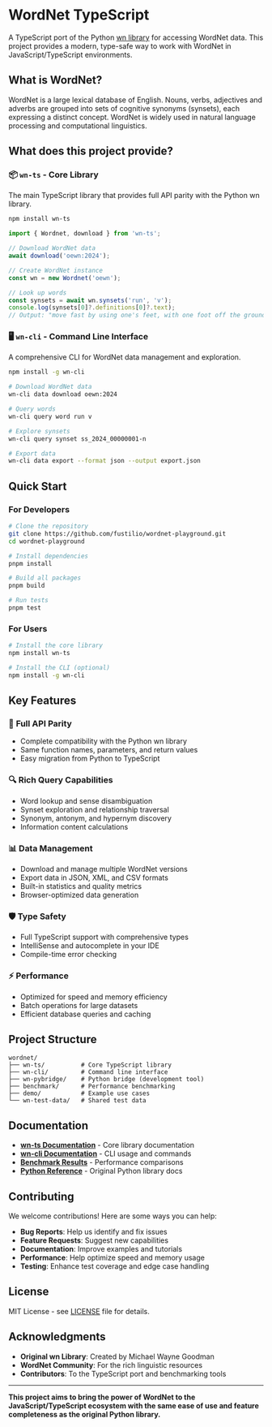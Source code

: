 # WordNet TypeScript

A TypeScript port of the Python [wn library](https://github.com/goodmami/wn) for accessing WordNet data. This project provides a modern, type-safe way to work with WordNet in JavaScript/TypeScript environments.

## What is WordNet?

WordNet is a large lexical database of English. Nouns, verbs, adjectives and adverbs are grouped into sets of cognitive synonyms (synsets), each expressing a distinct concept. WordNet is widely used in natural language processing and computational linguistics.

## What does this project provide?

### 📦 `wn-ts` - Core Library
The main TypeScript library that provides full API parity with the Python wn library.

```bash
npm install wn-ts
```

```typescript
import { Wordnet, download } from 'wn-ts';

// Download WordNet data
await download('oewn:2024');

// Create WordNet instance
const wn = new Wordnet('oewn');

// Look up words
const synsets = await wn.synsets('run', 'v');
console.log(synsets[0]?.definitions[0]?.text);
// Output: "move fast by using one's feet, with one foot off the ground at any given time"
```

### 🖥️ `wn-cli` - Command Line Interface
A comprehensive CLI for WordNet data management and exploration.

```bash
npm install -g wn-cli

# Download WordNet data
wn-cli data download oewn:2024

# Query words
wn-cli query word run v

# Explore synsets
wn-cli query synset ss_2024_00000001-n

# Export data
wn-cli data export --format json --output export.json
```

## Quick Start

### For Developers
```bash
# Clone the repository
git clone https://github.com/fustilio/wordnet-playground.git
cd wordnet-playground

# Install dependencies
pnpm install

# Build all packages
pnpm build

# Run tests
pnpm test
```

### For Users
```bash
# Install the core library
npm install wn-ts

# Install the CLI (optional)
npm install -g wn-cli
```

## Key Features

### 🎯 **Full API Parity**
- Complete compatibility with the Python wn library
- Same function names, parameters, and return values
- Easy migration from Python to TypeScript

### 🔍 **Rich Query Capabilities**
- Word lookup and sense disambiguation
- Synset exploration and relationship traversal
- Synonym, antonym, and hypernym discovery
- Information content calculations

### 📊 **Data Management**
- Download and manage multiple WordNet versions
- Export data in JSON, XML, and CSV formats
- Built-in statistics and quality metrics
- Browser-optimized data generation

### 🛡️ **Type Safety**
- Full TypeScript support with comprehensive types
- IntelliSense and autocomplete in your IDE
- Compile-time error checking

### ⚡ **Performance**
- Optimized for speed and memory efficiency
- Batch operations for large datasets
- Efficient database queries and caching

## Project Structure

```
wordnet/
├── wn-ts/          # Core TypeScript library
├── wn-cli/         # Command line interface
├── wn-pybridge/    # Python bridge (development tool)
├── benchmark/      # Performance benchmarking
├── demo/           # Example use cases
└── wn-test-data/   # Shared test data
```

## Documentation

- **[wn-ts Documentation](./wn-ts/README.md)** - Core library documentation
- **[wn-cli Documentation](./wn-cli/README.md)** - CLI usage and commands
- **[Benchmark Results](./benchmark/README.md)** - Performance comparisons
- **[Python Reference](https://wn.readthedocs.io/)** - Original Python library docs

## Contributing

We welcome contributions! Here are some ways you can help:

- **Bug Reports**: Help us identify and fix issues
- **Feature Requests**: Suggest new capabilities
- **Documentation**: Improve examples and tutorials
- **Performance**: Help optimize speed and memory usage
- **Testing**: Enhance test coverage and edge case handling

## License

MIT License - see [LICENSE](./LICENSE) file for details.

## Acknowledgments

- **Original wn Library**: Created by Michael Wayne Goodman
- **WordNet Community**: For the rich linguistic resources
- **Contributors**: To the TypeScript port and benchmarking tools

---

**This project aims to bring the power of WordNet to the JavaScript/TypeScript ecosystem with the same ease of use and feature completeness as the original Python library.**


